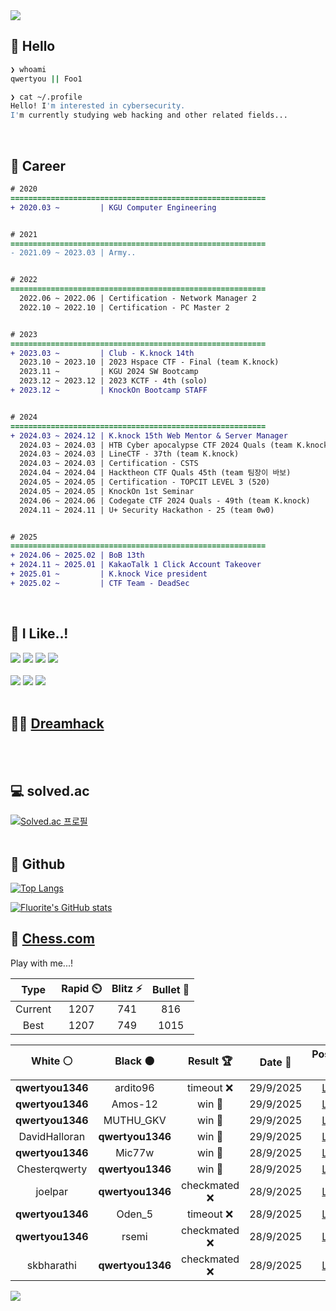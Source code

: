 <div align=left>
  <img src="https://capsule-render.vercel.app/api?type=waving&height=300&color=00f0e0&text=•⩊•" />
<br>

## 👋 Hello
```zsh
❯ whoami
qwertyou || Foo1

❯ cat ~/.profile
Hello! I'm interested in cybersecurity.
I'm currently studying web hacking and other related fields...
```
<br>
  
## 🌱 Career
```diff
# 2020
=========================================================
+ 2020.03 ~         | KGU Computer Engineering


# 2021
=========================================================
- 2021.09 ~ 2023.03 | Army..


# 2022
=========================================================
  2022.06 ~ 2022.06 | Certification - Network Manager 2
  2022.10 ~ 2022.10 | Certification - PC Master 2


# 2023
=========================================================
+ 2023.03 ~         | Club - K.knock 14th
  2023.10 ~ 2023.10 | 2023 Hspace CTF - Final (team K.knock)
  2023.11 ~         | KGU 2024 SW Bootcamp
  2023.12 ~ 2023.12 | 2023 KCTF - 4th (solo)
+ 2023.12 ~         | KnockOn Bootcamp STAFF


# 2024
=========================================================
+ 2024.03 ~ 2024.12 | K.knock 15th Web Mentor & Server Manager
  2024.03 ~ 2024.03 | HTB Cyber apocalypse CTF 2024 Quals (team K.knock)
  2024.03 ~ 2024.03 | LineCTF - 37th (team K.knock)
  2024.03 ~ 2024.03 | Certification - CSTS
  2024.04 ~ 2024.04 | Hacktheon CTF Quals 45th (team 팀장이 바보)
  2024.05 ~ 2024.05 | Certification - TOPCIT LEVEL 3 (520)
  2024.05 ~ 2024.05 | KnockOn 1st Seminar
  2024.06 ~ 2024.06 | Codegate CTF 2024 Quals - 49th (team K.knock)
  2024.11 ~ 2024.11 | U+ Security Hackathon - 25 (team 0w0)


# 2025
=========================================================
+ 2024.06 ~ 2025.02 | BoB 13th
+ 2024.11 ~ 2025.01 | KakaoTalk 1 Click Account Takeover
+ 2025.01 ~         | K.knock Vice president
+ 2025.02 ~         | CTF Team - DeadSec
```
<br>

## 🔨 I Like..!
<img src="https://img.shields.io/badge/Java-ED8B00?style=for-the-badge&logo=openjdk&logoColor=white">
<img src="https://img.shields.io/badge/python-3776AB?style=for-the-badge&logo=python&logoColor=white">
<img src="https://img.shields.io/badge/PHP-777BB4?style=for-the-badge&logo=php&logoColor=white">
<img src="https://img.shields.io/badge/Node.js-43853D?style=for-the-badge&logo=node.js&logoColor=white">
<br><br>
<img src="https://img.shields.io/badge/linux-FCC624?style=for-the-badge&logo=linux&logoColor=black"> 
<img src="https://img.shields.io/badge/docker-%230db7ed.svg?style=for-the-badge&logo=docker&logoColor=white">
<img src="https://img.shields.io/badge/GIT-E44C30?style=for-the-badge&logo=git&logoColor=white">
<br><br>

## 👨‍💻 [Dreamhack](https://dreamhack.io/users/40186)
<br><br>


## 💻 solved.ac
[![Solved.ac
프로필](http://mazassumnida.wtf/api/v2/generate_badge?boj=qwertyou)](https://solved.ac/qwertyou)
<br><br>

## 🚀 Github
[![Top Langs](https://github-readme-stats.vercel.app/api/top-langs/?username=qw3rtyou&layout=compact)](https://github.com/qw3rtyou/github-readme-stats)

[![Fluorite's GitHub stats](https://github-readme-stats.vercel.app/api?username=qw3rtyou)](https://github.com/anuraghazra/github-readme-stats)

## 🏁 [Chess.com](https://www.chess.com/)
Play with me...!
<!--START_SECTION:chessStats-->
<!-- Automatically generated with https://github.com/Balastrong/chess-stats-action -->

| Type | Rapid ⏲️ | Blitz ⚡ | Bullet 🔫 |
|:---:|:---:|:---:|:---:|
| Current | 1207 | 741 | 816 |
| Best | 1207 | 749 | 1015 |

| White ⚪ | Black ⚫ | Result 🏆 | Date 📅 | Position 🗺️ | Type 🕕 |
|:---:|:---:|:---:|:---:|:---:|:---:|
| **qwertyou1346** | ardito96 | timeout ❌ | 29/9/2025 | <a href="http://www.ee.unb.ca/cgi-bin/tervo/fen.pl?select=1n3rk1/5ppp/1P1p4/1RpP4/2Pbp3/r7/5PPP/2R3K1 w - - 0 30">Link</a> | Blitz |
| **qwertyou1346** | Amos-12 | win 🥇 | 29/9/2025 | <a href="http://www.ee.unb.ca/cgi-bin/tervo/fen.pl?select=r1bqkb1r/ppp2ppp/8/4P3/Q2Pp3/8/PP3PPP/R1B1KB1R b KQkq - 1 10">Link</a> | Blitz |
| **qwertyou1346** | MUTHU_GKV | win 🥇 | 29/9/2025 | <a href="http://www.ee.unb.ca/cgi-bin/tervo/fen.pl?select=k7/1Q6/2K5/8/8/4N3/2P5/8 b - - 26 73">Link</a> | Blitz |
| DavidHalloran | **qwertyou1346** | win 🥇 | 29/9/2025 | <a href="http://www.ee.unb.ca/cgi-bin/tervo/fen.pl?select=r1bqk1nr/ppp1ppbp/2n3p1/3p4/3P4/5NP1/PPP1PPBP/RNBQK2R w KQkq - 2 5">Link</a> | Blitz |
| **qwertyou1346** | Mic77w | win 🥇 | 28/9/2025 | <a href="http://www.ee.unb.ca/cgi-bin/tervo/fen.pl?select=8/1R6/1b1r4/3P4/1k6/3P2P1/7P/1R5K b - - 2 46">Link</a> | Blitz |
| Chesterqwerty | **qwertyou1346** | win 🥇 | 28/9/2025 | <a href="http://www.ee.unb.ca/cgi-bin/tervo/fen.pl?select=2k2b1r/ppp1pppp/6b1/1N6/P4PP1/8/1Pq3BP/R1K4R w - - 2 19">Link</a> | Blitz |
| joelpar | **qwertyou1346** | checkmated ❌ | 28/9/2025 | <a href="http://www.ee.unb.ca/cgi-bin/tervo/fen.pl?select=8/4K3/3Q4/2k5/1pP5/1P6/P7/8 b - - 6 54">Link</a> | Blitz |
| **qwertyou1346** | Oden_5 | timeout ❌ | 28/9/2025 | <a href="http://www.ee.unb.ca/cgi-bin/tervo/fen.pl?select=5r2/6k1/p3p1n1/1p2np1P/4Q3/8/1q3PP1/4R1K1 w - f6 0 32">Link</a> | Blitz |
| **qwertyou1346** | rsemi | checkmated ❌ | 28/9/2025 | <a href="http://www.ee.unb.ca/cgi-bin/tervo/fen.pl?select=8/6pk/6p1/1q6/6PK/8/7q/8 w - - 0 43">Link</a> | Blitz |
| skbharathi | **qwertyou1346** | checkmated ❌ | 28/9/2025 | <a href="http://www.ee.unb.ca/cgi-bin/tervo/fen.pl?select=r4rk1/pbpn1ppQ/1p2p3/2bn2B1/8/3B1N2/P1P2PPP/R4RK1 b - - 0 17">Link</a> | Blitz |

<!--END_SECTION:chessStats-->


<img src="https://capsule-render.vercel.app/api?type=waving&color=00f0e0&height=150&section=footer" />
</div>


